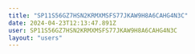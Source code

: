 ```yaml
---
title: "SP11S56GZ7HSN2KRMXMSFS77JKAW9H8A6CAHG4N3C"
date: 2024-04-23T12:13:47.891Z
user: SP11S56GZ7HSN2KRMXMSFS77JKAW9H8A6CAHG4N3C
layout: "users"
---
```

    